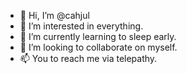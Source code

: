 - 👋 Hi, I’m @cahjul
- 👀 I’m interested in everything.
- 🌱 I’m currently learning to sleep early.
- 💞️ I’m looking to collaborate on myself.
- 📫 You to reach me via telepathy.

<!---
cahjul/cahjul is a ✨ special ✨ repository because its `README.md` (this file) appears on your GitHub profile.
You can click the Preview link to take a look at your changes.
--->
